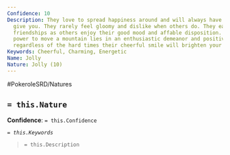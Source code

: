 ```yaml
---
Confidence: 10
Description: They love to spread happiness around and will always have a smile to
  give you. They rarely feel gloomy and dislike when others do. They easily form close
  friendships as others enjoy their good mood and affable disposition. They know the
  power to move a mountain lies in an enthusiastic demeanor and positive thoughts;
  regardless of the hard times their cheerful smile will brighten your day.
Keywords: Cheerful, Charming, Energetic
Name: Jolly
Nature: Jolly (10)
---
```


#PokeroleSRD/Natures

## `= this.Nature`

**Confidence**: `= this.Confidence`

*`= this.Keywords`*

> `= this.Description`